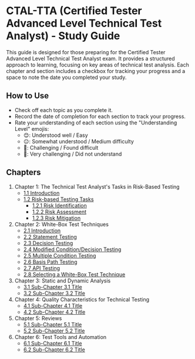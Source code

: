 # CTAL-TTA (Certified Tester Advanced Level Technical Test Analyst) - Study Guide

This guide is designed for those preparing for the Certified Tester Advanced Level Technical Test Analyst exam. It provides a structured approach to learning, focusing on key areas of technical test analysis. Each chapter and section includes a checkbox for tracking your progress and a space to note the date you completed your study.

## How to Use

- Check off each topic as you complete it.
- Record the date of completion for each section to track your progress.
- Rate your understanding of each section using the "Understanding Level" emojis:
  - 😊: Understood well / Easy
  - 😐: Somewhat understood / Medium difficulty
  - 🤢: Challenging / Found difficult
  - 🤮: Very challenging / Did not understand

## Chapters

1. Chapter 1: The Technical Test Analyst's Tasks in Risk-Based Testing
   - [1.1 Introduction](pages/1-technical-test-analysts-tasks-in-risk-based-testing/1.1-introduction.md)
   - [1.2 Risk-based Testing Tasks](pages/1-technical-test-analysts-tasks-in-risk-based-testing/1.2-risk-based-testing-tasks.md)
     - [1.2.1 Risk Identification](pages/1-technical-test-analysts-tasks-in-risk-based-testing/1.2-risk-based-testing-tasks.md#121-risk-identification)
     - [1.2.2 Risk Assessment](pages/1-technical-test-analysts-tasks-in-risk-based-testing/1.2-risk-based-testing-tasks.md#122-risk-assessment)
     - [1.2.3 Risk Mitigation](pages/1-technical-test-analysts-tasks-in-risk-based-testing/1.2-risk-based-testing-tasks.md#123-risk-mitigation)
2. Chapter 2: White-Box Test Techniques
   - [2.1 Introduction](pages/2-white-box-test-techniques/2.1-introduction.md)
   - [2.2 Statement Testing](pages/2-white-box-test-techniques/2.2-statement-testing.md)
   - [2.3 Decision Testing](pages/2-white-box-test-techniques/2.3-decision-testing.md)
   - [2.4 Modified Condition/Decision Testing](pages/2-white-box-test-techniques/2.4-modified-condition-decision-testing.md)
   - [2.5 Multiple Condition Testing](pages/2-white-box-test-techniques/2.5-multiple-condition-testing.md)
   - [2.6 Basis Path Testing](pages/2-white-box-test-techniques/2.6-basis-path-testing.md)
   - [2.7 API Testing](pages/2-white-box-test-techniques/2.7-api-testing.md)
   - [2.8 Selecting a White-Box Test Technique](pages/2-white-box-test-techniques/2.8-selecting-a-white-box-test-technique.md)
3. Chapter 3: Static and Dynamic Analysis
   - [3.1 Sub-Chapter 3.1 Title](link-to-sub-chapter-3.1)
   - [3.2 Sub-Chapter 3.2 Title](link-to-sub-chapter-3.2)
4. Chapter 4: Quality Characteristics for Technical Testing
   - [4.1 Sub-Chapter 4.1 Title](link-to-sub-chapter-4.1)
   - [4.2 Sub-Chapter 4.2 Title](link-to-sub-chapter-4.2)
5. Chapter 5: Reviews
   - [5.1 Sub-Chapter 5.1 Title](link-to-sub-chapter-5.1)
   - [5.2 Sub-Chapter 5.2 Title](link-to-sub-chapter-5.2)
6. Chapter 6: Test Tools and Automation
   - [6.1 Sub-Chapter 6.1 Title](link-to-sub-chapter-6.1)
   - [6.2 Sub-Chapter 6.2 Title](link-to-sub-chapter-6.2)
